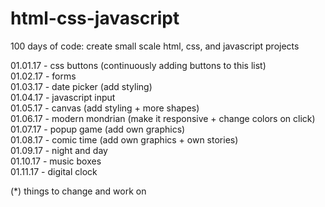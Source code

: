 # html-css-javascript
100 days of code: create small scale html, css, and javascript projects

01.01.17 - css buttons (continuously adding buttons to this list)  
01.02.17 - forms  
01.03.17 - date picker (add styling)  
01.04.17 - javascript input  
01.05.17 - canvas (add styling + more shapes)  
01.06.17 - modern mondrian (make it responsive + change colors on click)   
01.07.17 - popup game (add own graphics)  
01.08.17 - comic time (add own graphics + own stories)    
01.09.17 - night and day    
01.10.17 - music boxes   
01.11.17 - digital clock  

  
(*) things to change and work on
  
